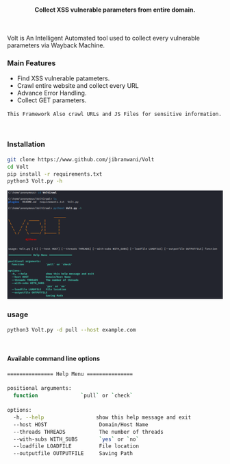 
<h4 align="center">Collect XSS vulnerable parameters from entire domain.</h4>

<br>


Volt is An Intelligent Automated tool used to collect every vulnerable parameters via Wayback Machine.


### Main Features
- Find XSS vulnerable patameters.
- Crawl entire website and collect every URL
- Advance Error Handling.
- Collect GET parameters.


`This Framework Also crawl URLs and JS Files for sensitive information.`

<br>

### Installation

```bash
git clone https://www.github.com/jibranwani/Volt
cd Volt
pip install -r requirements.txt
python3 Volt.py -h
```
![Alt text](plugins/VOLTscreen.png)
### usage
```bash
python3 Volt.py -d pull --host example.com
```


<br>


#### Available command line options

```bash
=============== Help Menu ===============

positional arguments:
  function              `pull` or `check`

options:
  -h, --help                 show this help message and exit
  --host HOST                 Domain/Host Name
  --threads THREADS           The number of threads
  --with-subs WITH_SUBS       `yes` or `no`
  --loadfile LOADFILE         File location
  --outputfile OUTPUTFILE     Saving Path
```
